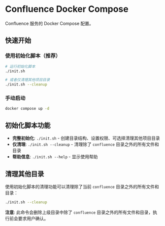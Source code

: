 # Confluence Docker Compose

Confluence 服务的 Docker Compose 配置。

## 快速开始

### 使用初始化脚本（推荐）

```bash
# 运行初始化脚本
./init.sh

# 或者仅清理其他项目目录
./init.sh --cleanup
```

### 手动启动

```bash
docker compose up -d
```

## 初始化脚本功能

- **完整初始化**: `./init.sh` - 创建目录结构、设置权限、可选择清理其他项目目录
- **仅清理**: `./init.sh --cleanup` - 清理除了 `confluence` 目录之外的所有文件和目录
- **帮助信息**: `./init.sh --help` - 显示使用帮助

## 清理其他目录

使用初始化脚本的清理功能可以清理除了当前 `confluence` 目录之外的所有文件和目录：

```bash
./init.sh --cleanup
```

**注意**: 此命令会删除上级目录中除了 `confluence` 目录之外的所有文件和目录，执行前会要求用户确认。
